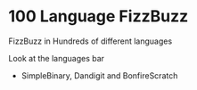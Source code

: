 # 100 Language FizzBuzz
FizzBuzz in Hundreds of different languages

Look at the languages bar

- SimpleBinary, Dandigit and BonfireScratch
